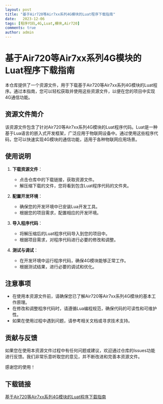 ```yaml
---
layout: post
title: "基于Air720等Air7xx系列4G模块的Luat程序下载指南"
date:   2023-12-06
tags: [程序代码,4G,Luat,模块,Air720]
comments: true
author: admin
---
```

# 基于Air720等Air7xx系列4G模块的Luat程序下载指南

本仓库提供了一个资源文件，用于下载基于Air720等Air7xx系列4G模块的Luat程序。通过本指南，您可以轻松获取并使用这些资源文件，以便在您的项目中实现4G通信功能。

## 资源文件简介

该资源文件包含了针对Air720等Air7xx系列4G模块的Luat程序代码。Luat是一种基于Lua语言的嵌入式开发框架，广泛应用于物联网设备中。通过使用这些程序代码，您可以快速实现4G模块的通信功能，适用于各种物联网应用场景。

## 使用说明

1. **下载资源文件**：
   - 点击仓库中的下载链接，获取资源文件。
   - 解压缩下载的文件，您将看到包含Luat程序代码的文件夹。

2. **配置开发环境**：
   - 确保您的开发环境中已安装Lua开发工具。
   - 根据您的项目需求，配置相应的开发环境。

3. **导入程序代码**：
   - 将解压缩后的Luat程序代码导入到您的项目中。
   - 根据项目需求，对程序代码进行必要的修改和调整。

4. **测试与调试**：
   - 在开发环境中运行程序代码，确保4G模块能够正常工作。
   - 根据测试结果，进行必要的调试和优化。

## 注意事项

- 在使用本资源文件前，请确保您已了解Air720等Air7xx系列4G模块的基本工作原理。
- 在修改和调整程序代码时，请遵循Lua编程规范，确保代码的可读性和可维护性。
- 如果在使用过程中遇到问题，请参考相关文档或寻求技术支持。

## 贡献与反馈

如果您在使用本资源文件过程中有任何问题或建议，欢迎通过仓库的Issues功能进行反馈。我们非常乐意听取您的意见，并不断改进和完善本资源文件。

感谢您的使用！

## 下载链接

[基于Air720等Air7xx系列4G模块的Luat程序下载指南](https://pan.quark.cn/s/54104359da4f)